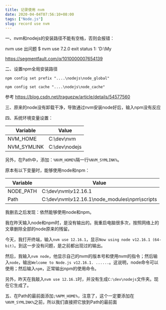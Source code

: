 ```yaml
---
title: 记录使用 nvm
date: 2020-04-04T07:56:10+08:00
tags: ["Node.js"]
slug: record use nvm
---
```


一、nvm和nodejs的安装路径不能有空格，否则会报错：

nvm use 出问题 $ nvm use 7.2.0 exit status 1: 'D:\My

<https://segmentfault.com/q/1010000007654139>

二、设置npm全局安装路径

`npm config set prefix "....\nodejs\node_global"`

`npm config set cache "....\nodejs\node_cache"`

参考 <https://blog.csdn.net/traguezw/article/details/54577560>

三、原来的node没有卸载干净，导致通过nvm安装node好后，输入npm没有反应

四、系统环境变量设置：

| Variable    | Value         |
| ----------- | ------------- |
| NVM_HOME    | C:\dev\nvm    |
| NVM_SYMLINK | C:\dev\nodejs |

另外，在Path中，添加：`%NVM_HOME%`隔一行`%NVM_SYMLINK%`。

原本有以下变量时，能够使用node和npm：

| Variable  | Value                                        |
| --------- | -------------------------------------------- |
| NODE_PATH | C:\dev\nvm\v12.16.1                          |
| Path      | C:\dev\nvm\v12.16.1\node_modules\npm\scripts |

我删去之后发现：依然能够使用node和npm。

我在昨天输入node和npm时，是没有输出的。我重启电脑很多次，按照网络上的文章删除全部的node原来的残留。

今天，我打开终端，输入`nvm use 12.16.1`，显示`Now using node v12.16.1 (64-bit)`。到这一步没有问题，是之前都出现过的输出。

然后，我输入`nvm node`，他显示自己的nvm的版本号和使用nvm的指令；然后输入`node`，输出`Welcome to Node.js v12.16.1. ......`。这说明，node命令可以使用；然后输入`npm`，正常输出npm的使用命令。

另外，昨天在我敲入`nvm use 12.16.1`时，并没有生成`C:\dev\nodejs`文件夹。现在它生成了。

五、在Path的最前面添加`;%NPM_HOME%`，注意了，这个一定要添加在 `%NVM_SYMLINK%`之前，所以我们直接把它放到Path的最前面
